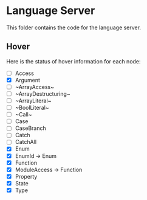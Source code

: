 # Language Server

This folder contains the code for the language server.

## Hover

Here is the status of hover information for each node:

- [ ] Access
- [x] Argument
- [ ] ~ArrayAccess~
- [ ] ~ArrayDestructuring~
- [ ] ~ArrayLiteral~
- [ ] ~BoolLiteral~
- [ ] ~Call~
- [ ] Case
- [ ] CaseBranch
- [ ] Catch
- [ ] CatchAll
- [x] Enum
- [x] EnumId -> Enum
- [x] Function
- [x] ModuleAccess -> Function
- [x] Property
- [x] State
- [x] Type
